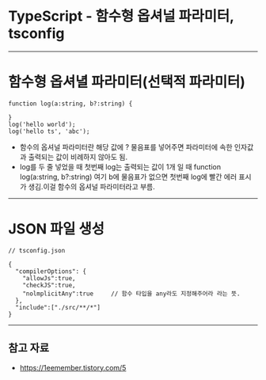 # TypeScript - 함수형 옵셔널 파라미터, tsconfig

------

# 함수형 옵셔녈 파라미터(선택적 파라미터)

```tsx
function log(a:string, b?:string) {

}
log('hello world');
log('hello ts', 'abc');
```

- 함수의 옵셔널 파라미터란 해당 값에 ? 물음표를 넣어주면 파라미터에 속한 인자값과 출력되는 값이 비례하지 않아도 됨.
- log를 두 줄 넣었을 때 첫번째 log는 출력되는 값이 1개 일 때 function log(a:string, b?:string) 여기 b에 물음표가 없으면 첫번째 log에 빨간 에러 표시가 생김.이걸 함수의 옵셔널 파라미터라고 부름.

------

# JSON 파일 생성

```tsx
// tsconfig.json

{
  "compilerOptions": {
    "allowJs":true,
    "checkJS":true,
    "nolmplicitAny":true     // 함수 타입을 any라도 지정해주어라 라는 뜻.
  },
  "include":["./src/**/*"]
}
```

------

## 참고 자료

- https://1eemember.tistory.com/5